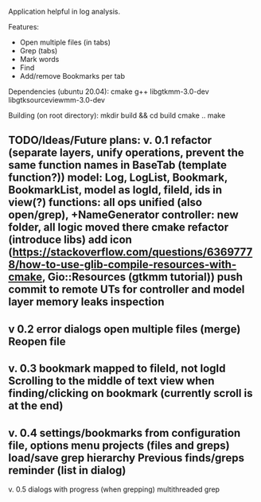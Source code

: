 Application helpful in log analysis.

Features:
- Open multiple files (in tabs)
- Grep (tabs)
- Mark words
- Find
- Add/remove Bookmarks per tab

Dependencies (ubuntu 20.04):
cmake
g++
libgtkmm-3.0-dev
libgtksourceviewmm-3.0-dev

Building (on root directory):
mkdir build && cd build
cmake ..
make

TODO/Ideas/Future plans:
v. 0.1
refactor (separate layers, unify operations, prevent the same function names in BaseTab (template function?))
model: Log, LogList, Bookmark, BookmarkList, model as logId, fileId, ids in view(?)
functions: all ops unified (also open/grep), +NameGenerator
controller: new folder, all logic moved there
cmake refactor (introduce libs)
add icon (https://stackoverflow.com/questions/63697778/how-to-use-glib-compile-resources-with-cmake, Gio::Resources (gtkmm tutorial))
push commit to remote
UTs for controller and model layer
memory leaks inspection
------------
v 0.2
error dialogs
open multiple files (merge)
Reopen file
------------
v. 0.3
bookmark mapped to fileId, not logId
Scrolling to the middle of text view when finding/clicking on bookmark (currently scroll is at the end)
------------
v. 0.4
settings/bookmarks from configuration file, options menu
projects (files and greps)
load/save grep hierarchy
Previous finds/greps reminder (list in dialog)
------------
v. 0.5
dialogs with progress (when grepping)
multithreaded grep
